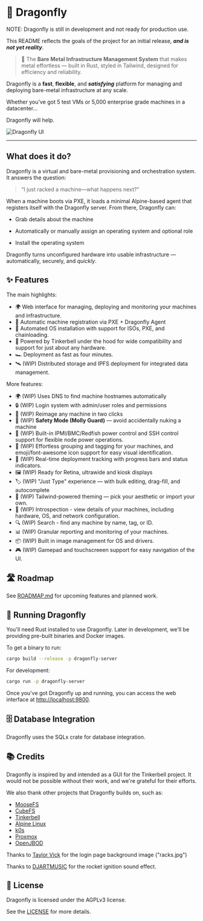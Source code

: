 # 🐉 Dragonfly

NOTE: Dragonfly is still in development and not ready for production use.

This README reflects the goals of the project for an initial release, ***and is not yet reality***.

> 🧠 The **Bare Metal Infrastructure Management System** that makes metal effortless —
> built in Rust, styled in Tailwind, designed for efficiency and reliability.

Dragonfly is a **fast**, **flexible**, and ***satisfying*** platform
for managing and deploying bare-metal infrastructure at any scale.

Whether you’ve got 5 test VMs or 5,000 enterprise grade machines in a datacenter...

Dragonfly will help.

![Dragonfly UI](media/screenshots/light-mode-machinelist.png)

---

## What does it do?
Dragonfly is a virtual and bare-metal provisioning and orchestration system.
It answers the question:

> “I just racked a machine—what happens next?”

When a machine boots via PXE, it loads a minimal Alpine-based agent that registers itself with the Dragonfly server.
From there, Dragonfly can:

* Grab details about the machine

* Automatically or manually assign an operating system and optional role

* Install the operating system

Dragonfly turns unconfigured hardware into usable infrastructure —
automatically, securely, and *quickly*.

## ✨ Features
The main highlights:
- 🌍 Web interface for managing, deploying
  and monitoring your machines and infrastructure.
- 📡 Automatic machine registration via PXE + Dragonfly Agent
- 🔄 Automated OS installation with support for ISOs, PXE, and chainloading.
- 🧚 Powered by Tinkerbell under the hood
  for wide compatibility and support for just about any hardware.
- 🏎️ Deployment as fast as four minutes.
- 🛰️ (WIP) Distributed storage and IPFS deployment
  for integrated data management.

More features:
- 🌍 (WIP) Uses DNS to find machine hostnames automatically
- 🔒 (WIP) Login system with admin/user roles and permissions
- 🔧 (WIP) Reimage any machine in two clicks
- 🧸 (WIP) **Safety Mode (Molly Guard)** — avoid accidentally nuking a machine
- 🚀 (WIP) Built-in IPMI/BMC/Redfish power control
  and SSH control support for flexible node power operations.
- 🧠 (WIP) Effortless grouping and tagging for your machines,
  and emoji/font-awesome icon support for easy visual identification.
- 💈 (WIP) Real-time deployment tracking with progress bars and status indicators.
- 🖼️ (WIP) Ready for Retina, ultrawide and kiosk displays
- 🏷️ (WIP) "Just Type" experience — with bulk editing, drag-fill, and autocomplete  
- 🎨 (WIP) Tailwind-powered theming — pick your aesthetic or import your own.
- 🩻 (WIP) Introspection - view details of your machines,
  including hardware, OS, and network configuration.
- 🔍 (WIP) Search - find any machine by name, tag, or ID.
- 📊 (WIP) Granular reporting and monitoring of your machines.
- 📦 (WIP) Built in image management for OS and drivers.
- 🎮 (WIP) Gamepad and touchscreeen support for easy navigation of the UI.

## 🛣️ Roadmap

See [ROADMAP.md](ROADMAP.md) for upcoming features and planned work.

## 🚀 Running Dragonfly

You'll need Rust installed to use Dragonfly. Later in development, we'll be providing pre-built binaries and Docker images.

To get a binary to run:
```bash
cargo build --release -p dragonfly-server
```

For development:
```bash
cargo run -p dragonfly-server
```

Once you've got Dragonfly up and running, you can access the web interface at [http://localhost:9800](http://localhost:9800).

## 🗄️ Database Integration

Dragonfly uses the SQLx crate for database integration.

## 📚 Credits

Dragonfly is inspired by and intended as a GUI for the Tinkerbell project. It would not be possible without their work, and we're grateful for their efforts.

We also thank other projects that Dragonfly builds on, such as:
* [MooseFS](https://moosefs.org/)
* [CubeFS](https://cubefs.io/)
* [Tinkerbell](https://tinkerbell.org/)
* [Alpine Linux](https://alpinelinux.org/)
* [k0s](https://k0s.sh/)
* [Proxmox](https://proxmox.com/)
* [OpenJBOD](https://github.com/OpenJBOD)

Thanks to [Taylor Vick](https://unsplash.com/photos/cable-network-M5tzZtFCOfs) for the login page background image ("racks.jpg")

Thanks to [DJARTMUSIC](https://pixabay.com/sound-effects/short-fire-whoosh-1-317280/) for the rocket ignition sound effect.

## 📝 License

Dragonfly is licensed under the AGPLv3 license.

See the [LICENSE](LICENSE) for more details.